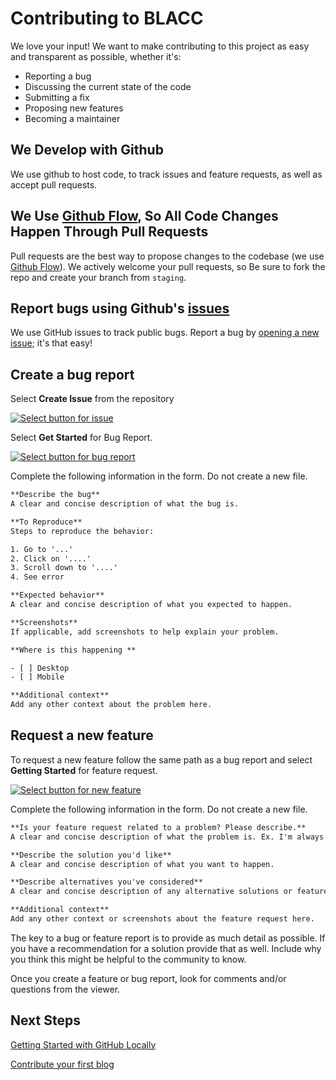 # Contributing to BLACC

We love your input! We want to make contributing to this project as easy and transparent as possible, whether it's:

- Reporting a bug
- Discussing the current state of the code
- Submitting a fix
- Proposing new features
- Becoming a maintainer

## We Develop with Github

We use github to host code, to track issues and feature requests, as well as accept pull requests.

## We Use [Github Flow](https://guides.github.com/introduction/flow/index.html), So All Code Changes Happen Through Pull Requests

Pull requests are the best way to propose changes to the codebase (we use [Github Flow](https://guides.github.com/introduction/flow/index.html)). We actively welcome your pull requests, so Be sure to fork the repo and create your branch from `staging`.

## Report bugs using Github's [issues](https://github.com/BLACC-Smith/website/issues)

We use GitHub issues to track public bugs. Report a bug by [opening a new issue](https://github.com/BLACC-Smith/website/issues/new/choose); it's that easy!

## Create a bug report 

Select **Create Issue** from the repository

 [![Select button for issue](images/new-issue.png)](https://github.com/blaccsmith/website/issues)

 Select **Get Started** for Bug Report.

  [![Select button for bug report](images/bug-and-feature-request.png)](https://github.com/blaccsmith/website/issues)

Complete the following information in the form. Do not create a new file.

```txt
**Describe the bug**
A clear and concise description of what the bug is.

**To Reproduce**
Steps to reproduce the behavior:

1. Go to '...'
2. Click on '....'
3. Scroll down to '....'
4. See error

**Expected behavior**
A clear and concise description of what you expected to happen.

**Screenshots**
If applicable, add screenshots to help explain your problem.

**Where is this happening **

- [ ] Desktop
- [ ] Mobile

**Additional context**
Add any other context about the problem here.
```

## Request a new feature

To request a new feature follow the same path as a bug report and select **Getting Started** for feature request.

[![Select button for new feature](images/bug-and-feature-request.png)](https://github.com/blaccsmith/website/issues)

Complete the following information in the form. Do not create a new file.

```txt
**Is your feature request related to a problem? Please describe.**
A clear and concise description of what the problem is. Ex. I'm always frustrated when [...]

**Describe the solution you'd like**
A clear and concise description of what you want to happen.

**Describe alternatives you've considered**
A clear and concise description of any alternative solutions or features you've considered.

**Additional context**
Add any other context or screenshots about the feature request here.
```
The key to a bug  or feature report is to provide as much detail as possible. If you have a recommendation for a solution provide that as well. Include why you think this might be helpful to the community to know.

Once you create a feature or bug report, look for comments and/or questions from the viewer.

## Next Steps

[Getting Started with GitHub Locally](getting-started-with-github.md)

[Contribute your first blog](BLOG_CONTRIBUTING.MD)
